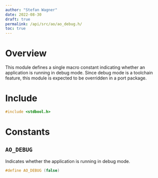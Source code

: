 ```yaml
---
author: "Stefan Wagner"
date: 2022-08-30
draft: true
permalink: /api/src/ao/ao_debug.h/
toc: true
---
```


# Overview

This module defines a single macro constant indicating whether an application is running in debug mode. Since debug mode is a toolchain feature, this module is expected to be overridden in a port package.

# Include

```c
#include <stdbool.h>
```

# Constants

## `AO_DEBUG`

Indicates whether the application is running in debug mode.

```c
#define AO_DEBUG (false)
```
